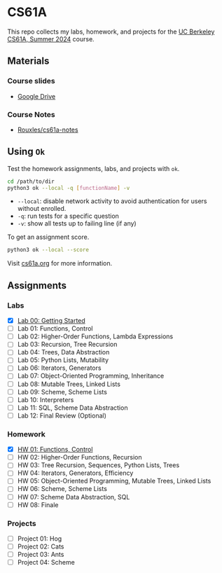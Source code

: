 # CS61A
This repo collects my labs, homework, and projects for the [UC Berkeley CS61A, Summer 2024](https://cs61a.org/) course.

## Materials
### Course slides
- [Google Drive](https://drive.google.com/drive/folders/1I1N4RVM4NI44g2SG_h7WZEsm_hh8b3kG?usp=sharing)

### Course Notes
- [Rouxles/cs61a-notes](https://cs61a.rouxl.es/)

## Using `Ok`
Test the homework assignments, labs, and projects with `ok`.
```bash
cd /path/to/dir
python3 ok --local -q [functionName] -v
```
- `--local`: disable network activity to avoid authentication for users without enrolled.
- `-q`: run tests for a specific question
- `-v`: show all tests up to failing line (if any)

To get an assignment score.
```bash
python3 ok --local --score
```

Visit [cs61a.org](https://cs61a.org/articles/using-ok) for more information.

## Assignments
### Labs
- [X] [Lab 00: Getting Started](./labs/lab00/lab00.py)
- [ ] Lab 01: Functions, Control
- [ ] Lab 02: Higher-Order Functions, Lambda Expressions
- [ ] Lab 03: Recursion, Tree Recursion
- [ ] Lab 04: Trees, Data Abstraction
- [ ] Lab 05: Python Lists, Mutability
- [ ] Lab 06: Iterators, Generators
- [ ] Lab 07: Object-Oriented Programming, Inheritance
- [ ] Lab 08: Mutable Trees, Linked Lists
- [ ] Lab 09: Scheme, Scheme Lists
- [ ] Lab 10: Interpreters
- [ ] Lab 11: SQL, Scheme Data Abstraction
- [ ] Lab 12: Final Review (Optional)

### Homework
- [X] [HW 01: Functions, Control](./homework/hw01/hw01.py)
- [ ] HW 02: Higher-Order Functions, Recursion
- [ ] HW 03: Tree Recursion, Sequences, Python Lists, Trees
- [ ] HW 04: Iterators, Generators, Efficiency
- [ ] HW 05: Object-Oriented Programming, Mutable Trees, Linked Lists
- [ ] HW 06: Scheme, Scheme Lists
- [ ] HW 07: Scheme Data Abstraction, SQL
- [ ] HW 08: Finale

### Projects
- [ ] Project 01: Hog
- [ ] Project 02: Cats
- [ ] Project 03: Ants
- [ ] Project 04: Scheme
